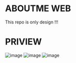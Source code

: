 # ABOUTME WEB
This repo is only design !!! 

# PRIVIEW
![image](https://github.com/waasaty/about-me---web/assets/114494426/83865d32-51c8-4837-b019-7e9df462f227)
![image](https://github.com/waasaty/about-me---web/assets/114494426/1f7d9c31-734a-4ef2-9ccd-5dc6dff4f9e1)
![image](https://github.com/waasaty/about-me---web/assets/114494426/3a1f37d0-e3bc-47b8-8648-1175bb6dd545)
